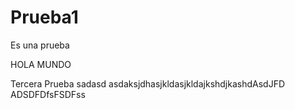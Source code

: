 # Prueba1
Es una prueba

HOLA MUNDO

Tercera Prueba
sadasd
asdaksjdhasjkldasjkldajkshdjkashdAsdJFD
ADSDFDfsFSDFss

